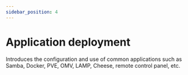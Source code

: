 ```yaml
---
sidebar_position: 4
---
```


# Application deployment

Introduces the configuration and use of common applications such as Samba, Docker, PVE, OMV, LAMP, Cheese, remote control panel, etc.
